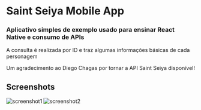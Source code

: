 # Saint Seiya Mobile App

### Aplicativo simples de exemplo usado para ensinar React Native e consumo de APIs

A consulta é realizada por ID e traz algumas informações básicas de cada personagem

Um agradecimento ao Diego Chagas por tornar a API Saint Seiya disponível!

## Screenshots

![screenshot1](screenshots/screenshot1_thumb.jpeg)
![screenshot2](screenshots/screenshot2_thumb.jpeg)
